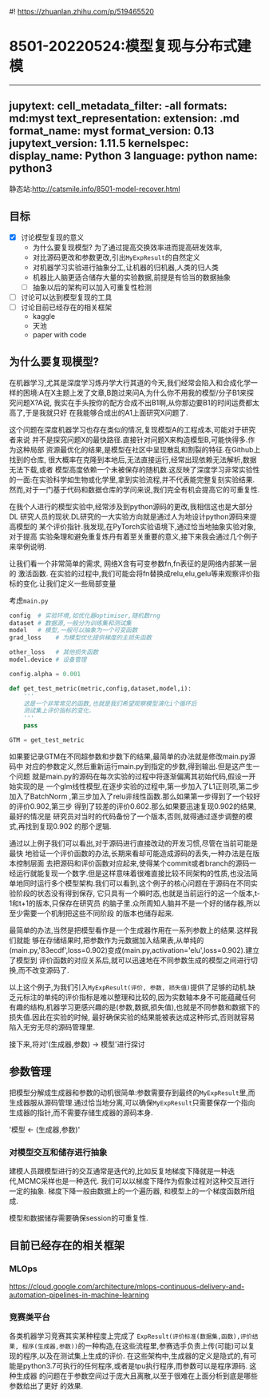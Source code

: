 #! https://zhuanlan.zhihu.com/p/519465520

# 8501-20220524:模型复现与分布式建模


---
jupytext:
  cell_metadata_filter: -all
  formats: md:myst
  text_representation:
    extension: .md
    format_name: myst
    format_version: 0.13
    jupytext_version: 1.11.5
kernelspec:
  display_name: Python 3
  language: python
  name: python3
---




静态站:<http://catsmile.info/8501-model-recover.html>

## 目标

- [x] 讨论模型复现的意义
  - 为什么要复现模型? 为了通过提高交换效率进而提高研发效率,
  - 对比源码更改和参数更改,引出`MyExpResult`的自然定义
  - 对机器学习实验进行抽象分工,让机器的归机器,人类的归人类
  - 机器比人脑更适合储存大量的实验数据,前提是有恰当的数据抽象
  - [ ] 抽象以后的架构可以加入可重复性检测
- [ ] 讨论可以达到模型复现的工具
- [ ] 讨论目前已经存在的相关框架
  - kaggle
  - 天池
  - paper with code

## 为什么要复现模型?

在机器学习,尤其是深度学习炼丹学大行其道的今天,我们经常会陷入和合成化学一样的困境:A在X主题上发了文章,B跑过来问A,为什么你不用我的模型/分子B1来探究问题X?A说,
我实在手头按你的配方合成不出B1啊,从你那边要B1的时间运费都太高了,于是我就只好
在我能够合成出的A1上面研究X问题了.

这个问题在深度机器学习也存在类似的情况,复现模型A的工程成本,可能对于研究者来说
并不是探究问题X的最快路径.直接针对问题X来构造模型B,可能快得多.作为这种局部
资源最优化的结果,是模型在社区中呈现散乱和割裂的特征.在Github上找到的仓库,
很大概率在克隆到本地后,无法直接运行,经常出现依赖无法解析,数据无法下载,或者
模型高度依赖一个未被保存的随机数.这反映了深度学习非常实验性的一面:在实验科学如生物或化学里,拿到实验流程,并不代表能完整复刻实验结果.然而,对于一门基于代码和数据仓库的学问来说,我们完全有机会提高它的可重复性.

在我个人进行的模型实验中,经常涉及到python源码的更改,我相信这也是大部分DL
研究人员的现状.DL研究的一大实验方向就是通过人为地设计python源码来提高模型的
某个评价指针.我发现,在PyTorch实验语境下,通过恰当地抽象实验对象,对于提高
实验条理和避免重复炼丹有着至关重要的意义,接下来我会通过几个例子来举例说明.

让我们看一个非常简单的需求, 网络X含有可变参数fn,fn表征的是网络内部某一层的
激活函数. 在实验的过程中,我们可能会将fn替换成relu,elu,gelu等来观察评价指标的变化.让我们定义一些局部变量


考虑`main.py`

```python
config  # 实验环境,如优化器optimiser,随机数rng
dataset # 数据源,一般分为训练集和测试集
model   # 模型,一般可以抽象为一个可变函数
grad_loss    # 为模型优化提供梯度的主损失函数

other_loss   # 其他损失函数
model.device # 设备管理

config.alpha = 0.001

def get_test_metric(metric,config,dataset,model,i):
    '''
    这是一个非常常见的函数,也就是我们希望观察模型演化i个循环后
    测试集上评价指标的变化.
    '''
    pass

GTM = get_test_metric
```

如果要记录GTM在不同超参数和步数下的结果,最简单的办法就是修改main.py源码中
对应的参数定义,然后重新运行main.py到指定的步数,得到输出.但是这产生一个问题
就是main.py的源码在每次实验的过程中将逐渐偏离其初始代码,假设一开始实现的是
一个glm线性模型,在逐步实验的过程中,第一步加入了L1正则项,第二步加入了BatchNorm
,第三步加入了relu非线性函数.那么如果第一步得到了一个较好的评价0.902,第三步
得到了较差的评价0.602.那么如果要迅速复现0.902的结果,最好的情况是
研究员对当时的代码备份了一个版本,否则,就得通过逐步调整的模式,再找到复现0.902
的那个逻辑.

通过以上例子我们可以看出,对于源码进行直接改动的开发习惯,尽管在当前可能是最快
地验证一个评价函数的办法,长期来看却可能造成源码的丢失,一种办法是在版本控制层面
去把源码和评价函数对应起来,使得某个commit或者branch的源码一经运行就能复现一个数字.但是这样意味着很难直接比较不同架构的性质,也没法简单地同时运行多个模型架构.我们可以看到,这个例子的核心问题在于源码在不同实验阶段的状态没有得到保存,
它只具有一个瞬时态,也就是当前运行的这一个版本,t-1和t+1的版本,只保存在研究员
的脑子里.众所周知人脑并不是一个好的储存器,所以至少需要一个机制把这些不同阶段
的版本也储存起来.

最简单的办法,当然是把模型看作是一个生成器作用在一系列参数上的结果.这样我们就能
够在存储结果时,把参数作为元数据加入结果表,从单纯的(main.py,'83ecdf',loss=0.902)变成(main.py,activation='elu',loss=0.902).建立了模型到
评价函数的对应关系后,就可以迅速地在不同参数生成的模型之间进行切换,而不改变源码了.

以上这个例子,为我们引入`MyExpResult(评价, 参数, 损失值)`提供了足够的动机.缺乏元标注的单纯的评价指标是难以整理和比较的,因为实数轴本身不可能蕴藏任何有趣的结构,机器学习更感兴趣的是(参数,数据,损失值),也就是不同参数和数据下的损失值.因此在实验的时候,
最好确保实验的结果能被表达成这种形式,否则就容易陷入无穷无尽的源码管理里.

接下来,将对'(生成器,参数) -> 模型'进行探讨

## 参数管理

把模型分解成生成器和参数的动机很简单:参数需要存到最终的`MyExpResult`里,而生成器服从源码管理.通过恰当地分离,可以确保`MyExpResult`只需要保存一个指向生成器的指针,而不需要存储生成器的源码本身.

'模型 <- (生成器,参数)'

### 对模型交互和储存进行抽象

建模人员跟模型进行的交互通常是迭代的,比如反复地梯度下降就是一种迭代,MCMC采样也是一种迭代.
我们可以以梯度下降作为假象过程对这种交互进行一定的抽象. 梯度下降一般由数据上的一个遍历器,
和模型上的一个梯度函数所组成.

模型和数据储存需要确保session的可重复性.

## 目前已经存在的相关框架

### MLOps

<https://cloud.google.com/architecture/mlops-continuous-delivery-and-automation-pipelines-in-machine-learning>

### 竞赛类平台

各类机器学习竞赛其实某种程度上完成了 `ExpResult(评价标准(数据集,函数),评价结果, 程序(生成器,参数))`的一种构造,在这些流程里,参赛选手负责上传(可能)可以复现的程序,以及在测试集上生成的评价. 在这些架构中,生成器的定义是隐式的,有可能是python3.7可执行的任何程序,或者是tpu执行程序,而参数可以是程序源码. 这种生成器
的问题在于参数空间过于庞大且离散,以至于很难在上面分析到底是哪些参数给出了更好
的效果.